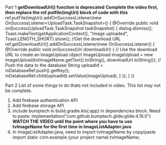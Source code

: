 Part 1
**getDownloadUrl() function is deprecated**
**Complete the video first, then replace the ref.putfile(imgUri) block of code with this**
ref.putFile(imgUri).addOnSuccessListener(new OnSuccessListener<UploadTask.TaskSnapshot>() {
    @Override
    public void onSuccess(UploadTask.TaskSnapshot taskSnapshot) {
        dialog.dismiss();
        Toast.makeText(getApplicationContext(), "Image uploaded", Toast.LENGTH_SHORT).show();
        //Get the download URL
        ref.getDownloadUrl().addOnSuccessListener(new OnSuccessListener<Uri>() {
            @Override
            public void onSuccess(Uri downloadUrl) {
                // Use the download URL to create an ImageUpload object
                ImageUpload imageUpload = new ImageUpload(txtImageName.getText().toString(), downloadUrl.toString());
                // Push the data to the database
                String uploadId = mDatabaseRef.push().getKey();
                mDatabaseRef.child(uploadId).setValue(imageUpload);
            }
        });
    }
})


Part 2
List of some things to do thats not included in video. This list may not be complete.
1. Add firebase authentication API
2. Add firebase storage API
3. include bumptech in build.gradle.kts(:app) in dependencies block. Need to paste: implementation("com.github.bumptech.glide:glide:4.16.0")
**WATCH THE VIDEO until the point where you have to use tvImageName for the first time in ImageListAdapter.java**
4. In ImageListAdapter.java, need to import tvImageName by copy/paste import static com.example.(your project name).tvImageName;
